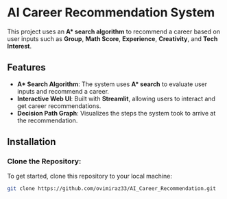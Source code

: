 # AI Career Recommendation System

This project uses an **A\* search algorithm** to recommend a career based on user inputs such as **Group**, **Math Score**, **Experience**, **Creativity**, and **Tech Interest**.

## Features

- **A\* Search Algorithm**: The system uses **A\* search** to evaluate user inputs and recommend a career.
- **Interactive Web UI**: Built with **Streamlit**, allowing users to interact and get career recommendations.
- **Decision Path Graph**: Visualizes the steps the system took to arrive at the recommendation.

## Installation

### Clone the Repository:
To get started, clone this repository to your local machine:
```bash
git clone https://github.com/ovimiraz33/AI_Career_Recommendation.git
